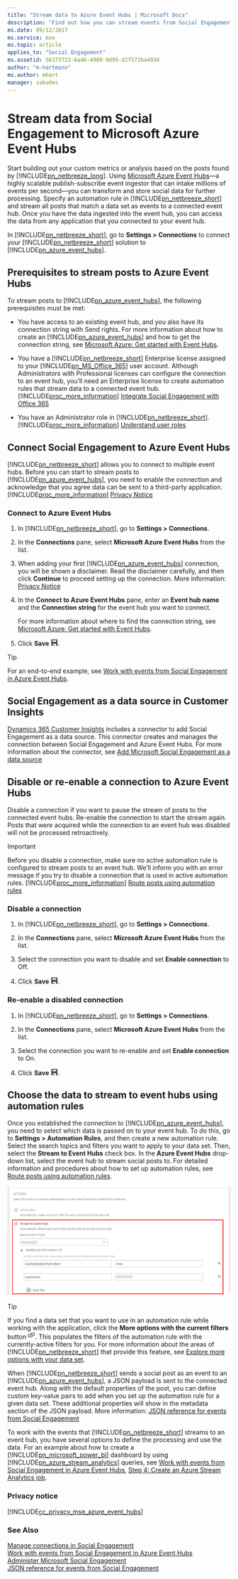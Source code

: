 ```yaml
---
title: "Stream data to Azure Event Hubs | Microsoft Docs"
description: "Find out how you can stream events from Social Engagement to Event Hubs."
ms.date: 09/12/2017
ms.service: mse
ms.topic: article
applies_to: "Social Engagement"
ms.assetid: 56373722-6a46-4989-9d95-d2f572ba4936
author: "m-hartmann"
ms.author: mhart
manager: sakudes
---
```

# Stream data from Social Engagement to Microsoft Azure Event Hubs
Start building out your custom metrics or analysis based on the posts found by [!INCLUDE[pn_netbreeze_long](../includes/pn-netbreeze-long.md)]. Using [Microsoft Azure Event Hubs](https://azure.microsoft.com/services/event-hubs/)—a highly scalable publish-subscribe event ingestor that can intake millions of events per second—you can transform and store social data for further processing. Specify an automation rule in [!INCLUDE[pn_netbreeze_short](../includes/pn-netbreeze-short.md)] and stream all posts that match a data set as events to a connected event hub. Once you have the data ingested into the event hub, you can access the data from any application that you connected to your event hub.  
  
 In [!INCLUDE[pn_netbreeze_short](../includes/pn-netbreeze-short.md)], go to **Settings > Connections** to connect your [!INCLUDE[pn_netbreeze_short](../includes/pn-netbreeze-short.md)] solution to [!INCLUDE[pn_azure_event_hubs](../includes/pn-azure-event-hubs.md)].  
  
<a name="prerequisites"></a>   
## Prerequisites to stream posts to Azure Event Hubs  
 To stream posts to [!INCLUDE[pn_azure_event_hubs](../includes/pn-azure-event-hubs.md)], the following prerequisites must be met:  
  
-   You have access to an existing event hub, and you also have its connection string with Send rights. For more information about how to create an [!INCLUDE[pn_azure_event_hubs](../includes/pn-azure-event-hubs.md)] and how to get the connection string, see [Microsoft Azure: Get started with Event Hubs](https://docs.microsoft.com/azure/event-hubs/event-hubs-dotnet-standard-getstarted-send/).  
  
-   You have a [!INCLUDE[pn_netbreeze_short](../includes/pn-social-engagement-short.md)] Enterprise license assigned to your [!INCLUDE[pn_MS_Office_365](../includes/pn-ms-office-365.md)] user account. Although Administrators with Professional licenses can configure the connection to an event hub, you’ll need an Enterprise license to create automation rules that stream data to a connected event hub. [!INCLUDE[proc_more_information](../includes/proc-more-information.md)] [Integrate Social Engagement with Office 365](manage-licenses.md)  
  
-   You have an Administrator role in [!INCLUDE[pn_netbreeze_short](../includes/pn-social-engagement-short.md)]. [!INCLUDE[proc_more_information](../includes/proc-more-information.md)] [Understand user roles](user-roles.md)  
  
<a name="set_up_connection"></a>   
## Connect Social Engagement to Azure Event Hubs  
 [!INCLUDE[pn_netbreeze_short](../includes/pn-netbreeze-short.md)] allows you to connect to multiple event hubs. Before you can start to stream posts to [!INCLUDE[pn_azure_event_hubs](../includes/pn-azure-event-hubs.md)], you need to enable the connection and acknowledge that you agree data can be sent to a third-party application. [!INCLUDE[proc_more_information](../includes/proc-more-information.md)] [Privacy Notice](#privacy)  
  
<a name="connect_procedure"></a>   
### Connect to Azure Event Hubs  
  
1.  In [!INCLUDE[pn_netbreeze_short](../includes/pn-netbreeze-short.md)], go to **Settings > Connections**.  
  
2.  In the **Connections** pane, select **Microsoft Azure Event Hubs** from the list.  
  
3.  When adding your first [!INCLUDE[pn_azure_event_hubs](../includes/pn-azure-event-hubs.md)] connection, you will be shown a disclaimer.  Read the disclaimer carefully, and then click **Continue** to proceed setting up the connection. More information: [Privacy Notice](#privacy)  
  
4.  In the **Connect to Azure Event Hubs** pane, enter an **Event hub name** and the **Connection string** for the event hub you want to connect.  
  
     For more information about where to find the connection string, see [Microsoft Azure: Get started with Event Hubs](https://docs.microsoft.com/azure/event-hubs/event-hubs-dotnet-standard-getstarted-send).  
  
5.  Click **Save** ![Save button](media/save-icon.png "Save button").  
  
> [!TIP]
>  For an end-to-end example, see [Work with events from Social Engagement in Azure Event Hubs](work-with-event-hubs.md "Work with events from Social Engagement in Azure Event Hubs").  

## Social Engagement as a data source in Customer Insights

[Dynamics 365 Customer Insights](https://docs.microsoft.com/dynamics365/customer-insights/overview) includes a connector to add Social Engagement as a data source. This connector creates and manages the connection between Social Engagement and Azure Event Hubs. For more information about the connector, see [Add Microsoft Social Engagement as a data source](https://docs.microsoft.com/dynamics365/customer-insights/deploy/datasourcemse)

<a name="disable_connection"></a>   
## Disable or re-enable a connection to Azure Event Hubs  
 Disable a connection if you want to pause the stream of posts to the connected event hubs. Re-enable the connection to start the stream again. Posts that were acquired while the connection to an event hub was disabled will not be processed retroactively.  
  
> [!IMPORTANT]
>  Before you disable a connection, make sure no active automation rule is configured to stream posts to an event hub. We’ll inform you with an error message if you try to disable a connection that is used in active automation rules. [!INCLUDE[proc_more_information](../includes/proc-more-information.md)] [Route posts using automation rules](automation-rules.md)  
  
<a name="disable_procedure"></a>   
### Disable a connection  
  
1.  In [!INCLUDE[pn_netbreeze_short](../includes/pn-netbreeze-short.md)], go to **Settings > Connections**.  
  
2.  In the **Connections** pane, select **Microsoft Azure Event Hubs** from the list.  
  
3.  Select the connection you want to disable and set **Enable connection** to Off.  
  
4.  Click **Save** ![Save button](media/save-icon.png "Save button").  
  
<a name="re_enable_connection"></a>   
### Re-enable a disabled connection  
  
1.  In [!INCLUDE[pn_netbreeze_short](../includes/pn-netbreeze-short.md)], go to **Settings > Connections**.  
  
2.  In the **Connections** pane, select **Microsoft Azure Event Hubs** from the list.  
  
3.  Select the connection you want to re-enable and set **Enable connection** to On.  
  
4.  Click **Save** ![Save button](media/save-icon.png "Save button").  
  
<a name="create_automation_rule"></a>   
## Choose the data to stream to event hubs using automation rules  
 Once you established the connection to [!INCLUDE[pn_azure_event_hubs](../includes/pn-azure-event-hubs.md)], you need to select which data is passed on to your event hub. To do this, go to **Settings > Automation Rules**, and then create a new automation rule. Select the search topics and filters you want to apply to your data set. Then, select the **Stream to Event Hubs** check box. In the **Azure Event Hubs** drop-down list, select the event hub to stream social posts to.  For detailed information and procedures about how to set up automation rules, see [Route posts using automation rules](automation-rules.md).  
  
 ![Automation rule settings to stream social posts to Azure Event Hubs](media/automation-rule-stream-to-event-hubs.png "Automation rule settings to stream social posts to Azure Event Hubs")  
  
> [!TIP]
>  If you find a data set that you want to use in an automation rule while working with the application, click the **More options with the current filters** button ![More options with current filters](media/more-options-with-current-filters-icon.png "More options with current filters"). This populates the filters of the automation rule with the currently-active filters for you. For more information about the areas of [!INCLUDE[pn_netbreeze_short](../includes/pn-social-engagement-short.md)] that provide this feature, see [Explore more options with your data set](more-options-with-data-set.md).  
  
 When [!INCLUDE[pn_netbreeze_short](../includes/pn-social-engagement-short.md)] sends a social post as an event to an [!INCLUDE[pn_azure_event_hubs](../includes/pn-azure-event-hubs.md)], a JSON payload is sent to the connected event hub. Along with the default properties of the post, you can define custom key-value pairs to add when you set up the automation rule for a given data set. These additional properties will show in the metadata section of the JSON payload. More information: [JSON reference for events from Social Engagement](event-hubs-json-reference-social-engagement.md)  
  
 To work with the events that [!INCLUDE[pn_netbreeze_short](../includes/pn-social-engagement-short.md)] streams to an event hub, you have several options to define the processing and use the data.  For an example about how to create a [!INCLUDE[pn_microsoft_power_bi](../includes/pn-microsoft-power-bi.md)] dashboard by using [!INCLUDE[pn_azure_stream_analytics](../includes/pn-azure-stream-analytics.md)] queries, see [Work with events from Social Engagement in Azure Event Hubs](work-with-event-hubs.md), [Step 4: Create an Azure Stream Analytics job](work-with-event-hubs.md#step4_create_stream_analytics_job).  
  
<a name="privacy"></a>   
### Privacy notice  
 [!INCLUDE[cc_privacy_mse_azure_event_hubs](../includes/cc-privacy-mse-azure-event-hubs.md)]  
  
### See Also  
 [Manage connections in Social Engagement](manage-connections.md)   
 [Work with events from Social Engagement in Azure Event Hubs](work-with-event-hubs.md)   
 [Administer Microsoft Social Engagement](administer-microsoft-social-engagement.md)   
 [JSON reference for events from Social Engagement](event-hubs-json-reference-social-engagement.md)
